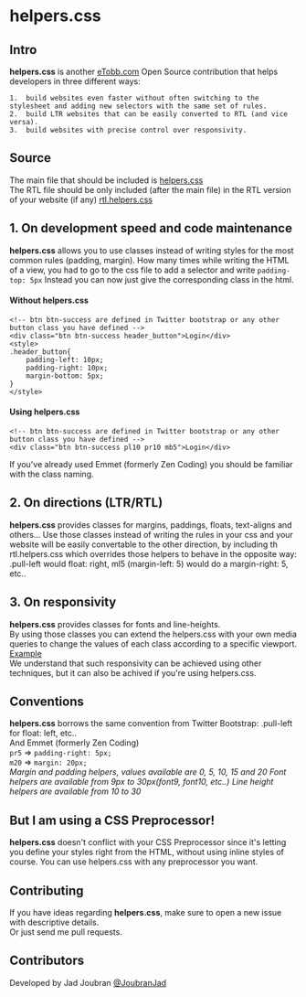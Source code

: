 # helpers.css


## Intro

**helpers.css** is another [eTobb.com](http://www.eTobb.com) Open Source contribution that helps developers in three different ways:

	1. 	build websites even faster without often switching to the stylesheet and adding new selectors with the same set of rules.
	2. 	build LTR websites that can be easily converted to RTL (and vice versa).
	3. 	build websites with precise control over responsivity.


## Source

The main file that should be included is [helpers.css](https://github.com/JadJoubran/helpers.css/blob/master/src/helpers.css)  
The RTL file should be only included (after the main file) in the RTL version of your website (if any) [rtl.helpers.css](https://github.com/JadJoubran/helpers.css/blob/master/src/rtl.helpers.css)


## 1. On development speed and code maintenance

**helpers.css** allows you to use classes instead of writing styles for the most common rules (padding, margin).
How many times while writing the HTML of a view, you had to go to the css file to add a selector and write `padding-top: 5px`
Instead you can now just give the corresponding class in the html.
#### Without helpers.css
	<!-- btn btn-success are defined in Twitter bootstrap or any other button class you have defined -->
	<div class="btn btn-success header_button">Login</div>
	<style>
	.header_button{
		padding-left: 10px;
		padding-right: 10px;
		margin-bottom: 5px;
	}
	</style>

#### Using helpers.css
	<!-- btn btn-success are defined in Twitter bootstrap or any other button class you have defined -->
	<div class="btn btn-success pl10 pr10 mb5">Login</div>

If you've already used Emmet (formerly Zen Coding) you should be familiar with the class naming.


## 2. On directions (LTR/RTL)

**helpers.css** provides classes for margins, paddings, floats, text-aligns and others... 
Use those classes instead of writing the rules in your css and your website will be easily convertable to the other direction, by including th rtl.helpers.css which overrides those helpers to behave in the opposite way: .pull-left would float: right, ml5 (margin-left: 5) would do a margin-right: 5, etc..


## 3. On responsivity

**helpers.css** provides classes for fonts and line-heights.  
By using those classes you can extend the helpers.css with your own media queries to change the values of each class according to a specific viewport. [Example](https://github.com/JadJoubran/helpers.css/blob/master/examples/responsive.css)  
We understand that such responsivity can be achieved using other techniques, but it can also be achived if you're using helpers.css.


## Conventions

**helpers.css** borrows the same convention from Twitter Bootstrap: .pull-left for float: left, etc..  
And Emmet (formerly Zen Coding)  
`pr5` => `padding-right: 5px;`  
`m20` => `margin: 20px;`  
_Margin and padding helpers, values available are 0, 5, 10, 15 and 20_
_Font helpers are available from 9px to 30px(font9, font10, etc..)_
_Line height helpers are available from 10 to 30_


## But I am using a CSS Preprocessor!

**helpers.css** doesn't conflict with your CSS Preprocessor since it's letting you define your styles right from the HTML, without using inline styles of course.
You can use helpers.css with any preprocessor you want.


## Contributing

If you have ideas regarding **helpers.css**, make sure to open a new issue with descriptive details.  
Or just send me pull requests.


## Contributors

Developed by Jad Joubran [@JoubranJad](https://twitter.com/joubranjad)